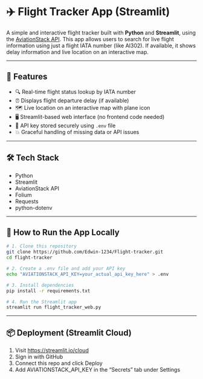 # ✈️ Flight Tracker App (Streamlit)

A simple and interactive flight tracker built with **Python** and **Streamlit**, using the [AviationStack API](https://aviationstack.com/). This app allows users to search for live flight information using just a flight IATA number (like AI302). If available, it shows delay information and live location on an interactive map.

---

## 🌟 Features

- 🔍 Real-time flight status lookup by IATA number  
- ⏰ Displays flight departure delay (if available)  
- 🗺️ Live location on an interactive map with plane icon  
- 🖥️ Streamlit-based web interface (no frontend code needed)  
- 🔐 API key stored securely using `.env` file  
- 💥 Graceful handling of missing data or API issues  

---

## 🛠️ Tech Stack

- Python  
- Streamlit  
- AviationStack API  
- Folium  
- Requests  
- python-dotenv  

---

## 🚀 How to Run the App Locally

```bash
# 1. Clone this repository
git clone https://github.com/Edwin-1234/Flight-tracker.git
cd flight-tracker

# 2. Create a .env file and add your API key
echo "AVIATIONSTACK_API_KEY=your_actual_api_key_here" > .env

# 3. Install dependencies
pip install -r requirements.txt

# 4. Run the Streamlit app
streamlit run flight_tracker_web.py

```
---

## 📦 Deployment (Streamlit Cloud)
1. Visit https://streamlit.io/cloud  
2. Sign in with GitHub  
3. Connect this repo and click Deploy  
4. Add AVIATIONSTACK_API_KEY in the “Secrets” tab under Settings 
